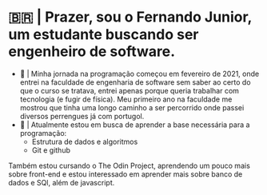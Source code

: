 # 🇧🇷 | Prazer, sou o Fernando Junior, um estudante buscando ser engenheiro de software.

- 👋 | Minha jornada na programação começou em fevereiro de 2021, onde entrei na faculdade de engenharia de software sem saber ao certo do que o curso se tratava, 
entrei apenas porque queria trabalhar com tecnologia (e fugir de física). Meu primeiro ano na faculdade me mostrou que tinha uma longo caminho a ser percorrido
onde passei diversos perrengues já com portugol.
- 🌱 | Atualmente estou em busca de aprender a base necessária para a programação:
  - Estrutura de dados e algoritmos
  - Git e github

Também estou cursando o The Odin Project, aprendendo um pouco mais sobre front-end e estou interessado em aprender mais sobre banco de dados e SQl, além de javascript.

